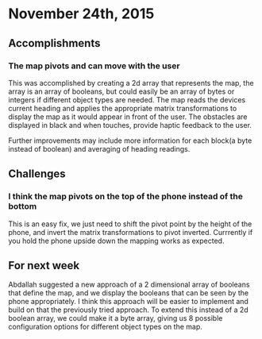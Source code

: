 
# November 24th, 2015

## Accomplishments

### The map pivots and can move with the user 

This was accomplished by creating a 2d array that represents the map, the array is an array of booleans, but could easily be an array of bytes or integers if different object types are needed. The map reads the devices current heading and applies the appropriate matrix transformations to display the map as it would appear in front of the user. The obstacles are displayed in black and when touches, provide haptic feedback to the user. 

Further improvements may include more information for each block(a byte instead of boolean) and averaging of heading readings.

## Challenges

### I think the map pivots on the top of the phone instead of the bottom

This is an easy fix, we just need to shift the pivot point by the height of the phone, and invert the matrix transformations to pivot inverted. Currrently if you hold the phone upside down the mapping works as expected. 

## For next week

Abdallah suggested a new approach of a 2 dimensional array of booleans that define the map, and we display the booleans that can be seen by the phone appropriately. I think this approach will be easier to implement and build on that the previously tried approach. To extend this instead of a 2d boolean array, we could make it a byte array, giving us 8 possible configuration options for different object types on the map.

